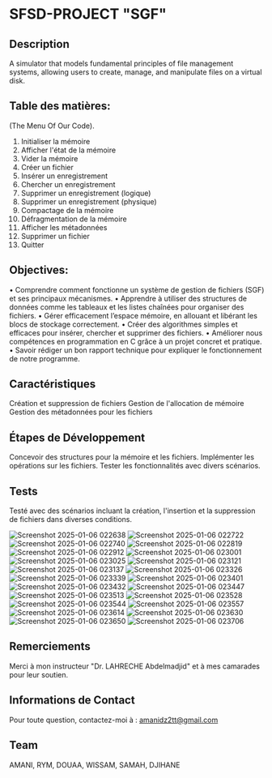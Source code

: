 # SFSD-PROJECT "SGF"

## Description
A simulator that models fundamental principles of file management systems, allowing users to create, manage, and manipulate files on a virtual disk.

## Table des matières:
(The Menu Of Our Code).
1. Initialiser la mémoire
2. Afficher l'état de la mémoire
3. Vider la mémoire
4. Créer un fichier
5. Insérer un enregistrement
6. Chercher un enregistrement
7. Supprimer un enregistrement (logique)
8. Supprimer un enregistrement (physique)
9. Compactage de la mémoire
10. Défragmentation de la mémoire
11. Afficher les métadonnées
12. Supprimer un fichier
0. Quitter

## Objectives:
•	Comprendre comment fonctionne un système de gestion de fichiers (SGF) et ses principaux mécanismes.
•	Apprendre à utiliser des structures de données comme les tableaux et les listes chaînées pour organiser des fichiers.
•	Gérer efficacement l’espace mémoire, en allouant et libérant les blocs de stockage correctement.
•	Créer des algorithmes simples et efficaces pour insérer, chercher et supprimer des fichiers.
•	Améliorer nous compétences en programmation en C grâce à un projet concret et pratique.
•	Savoir rédiger un bon rapport technique pour expliquer le fonctionnement de notre programme.


## Caractéristiques
Création et suppression de fichiers
Gestion de l'allocation de mémoire
Gestion des métadonnées pour les fichiers

  
## Étapes de Développement
Concevoir des structures pour la mémoire et les fichiers.
Implémenter les opérations sur les fichiers.
Tester les fonctionnalités avec divers scénarios.

   
## Tests
Testé avec des scénarios incluant la création, l'insertion et la suppression de fichiers dans diverses conditions.

![Screenshot 2025-01-06 022638](https://github.com/user-attachments/assets/1f036ed6-7cac-488b-a630-f74e63467b00)
![Screenshot 2025-01-06 022722](https://github.com/user-attachments/assets/8024d9c6-0c45-4233-9ea3-c55ab47d70bc)
![Screenshot 2025-01-06 022740](https://github.com/user-attachments/assets/e828200d-b218-4fa9-ae40-416d4d492262)
![Screenshot 2025-01-06 022819](https://github.com/user-attachments/assets/7a6b8c31-8506-4627-883c-187fa9b5726a)
![Screenshot 2025-01-06 022912](https://github.com/user-attachments/assets/eddbdf17-21ed-4616-bb53-41012b942029)
![Screenshot 2025-01-06 023001](https://github.com/user-attachments/assets/2203bf57-bad5-43a8-8de7-64c0327ff674)
![Screenshot 2025-01-06 023025](https://github.com/user-attachments/assets/032f6102-283c-431d-a616-eda93b6282bc)
![Screenshot 2025-01-06 023121](https://github.com/user-attachments/assets/04c971a7-b622-40f4-829f-2bd4068fa0ff)
![Screenshot 2025-01-06 023137](https://github.com/user-attachments/assets/704036f2-d05f-4599-be48-6c629ad41523)
![Screenshot 2025-01-06 023326](https://github.com/user-attachments/assets/f31feac1-8033-4fcc-bae4-bb5e999a9731)
![Screenshot 2025-01-06 023339](https://github.com/user-attachments/assets/1a9d5c38-ae39-4c18-bb42-76eb50dc5312)
![Screenshot 2025-01-06 023401](https://github.com/user-attachments/assets/20a4a922-f096-4a72-9b75-93983afc9300)
![Screenshot 2025-01-06 023432](https://github.com/user-attachments/assets/acd730ee-8239-4965-b8b6-eb10dc463ec8)
![Screenshot 2025-01-06 023447](https://github.com/user-attachments/assets/0fb5e001-3bfb-4293-8372-d65d979c1170)
![Screenshot 2025-01-06 023513](https://github.com/user-attachments/assets/99d218d3-9336-41f4-af25-bd563ce04901)
![Screenshot 2025-01-06 023528](https://github.com/user-attachments/assets/3fffb894-b752-48e5-a278-d1b69f031b4c)
![Screenshot 2025-01-06 023544](https://github.com/user-attachments/assets/e189faa2-444f-437e-a291-fb1673162fa5)
![Screenshot 2025-01-06 023557](https://github.com/user-attachments/assets/26f6a387-1f90-413d-a2d1-c48c73ef773a)
![Screenshot 2025-01-06 023614](https://github.com/user-attachments/assets/06b1c94d-a21a-4393-b414-be1edadd387b)
![Screenshot 2025-01-06 023630](https://github.com/user-attachments/assets/cf54bb86-fb77-400a-a362-2c04a5dc3a7a)
![Screenshot 2025-01-06 023650](https://github.com/user-attachments/assets/599d4a6c-abed-4544-ac91-bd5426fd300b)
![Screenshot 2025-01-06 023706](https://github.com/user-attachments/assets/985d6173-6e08-4193-93c9-c114db684ae4)



## Remerciements
Merci à mon instructeur "Dr. LAHRECHE Abdelmadjid" et à mes camarades pour leur soutien.

## Informations de Contact
Pour toute question, contactez-moi à : amanidz2tt@gmail.com

## Team
AMANI, RYM, DOUAA, WISSAM, SAMAH, DJIHANE
